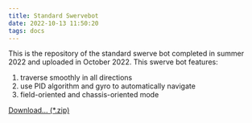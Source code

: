 ```yaml
---
title: Standard Swervebot
date: 2022-10-13 11:50:20
tags: docs
---
```


This is the repository of the standard swerve bot completed in summer 2022 and uploaded in October 2022. This swerve bot features:

1. traverse smoothly in all directions
2. use PID algorithm and gyro to automatically navigate
3. field-oriented and chassis-oriented mode

<a href="https://github.com/ZodiacEFZ/Standard-SwerveBot/archive/refs/heads/main.zip">Download… (*.zip)</a>